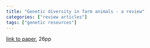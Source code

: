 ```yaml
---
title: "Genetic diversity in farm animals - a review"
categories: ["review articles"]
tags: ["genetic resources"]
---
```


[link to paper](https://onlinelibrary.wiley.com/doi/full/10.1111/j.1365-2052.2010.02038.x), 26pp